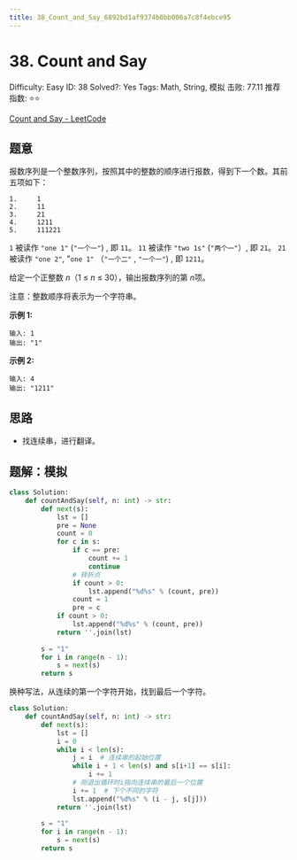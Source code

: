 ```yaml
---
title: 38_Count_and_Say_6892bd1af9374b0bb006a7c8f4ebce95
---
```


# 38. Count and Say

Difficulty: Easy
ID: 38
Solved?: Yes
Tags: Math, String, 模拟
击败: 77.11
推荐指数: ⭐⭐

[Count and Say - LeetCode](https://leetcode.com/problems/count-and-say/)

## 题意

报数序列是一个整数序列，按照其中的整数的顺序进行报数，得到下一个数。其前五项如下：

```
1.     1
2.     11
3.     21
4.     1211
5.     111221
```

`1` 被读作 `"one 1"` (`"一个一"`) , 即 `11`。
`11` 被读作 `"two 1s"` (`"两个一"`）, 即 `21`。
`21` 被读作 `"one 2"`, "`one 1"` （`"一个二"` , `"一个一"`) , 即 `1211`。

给定一个正整数 *n*（1 ≤ *n* ≤ 30），输出报数序列的第 *n*项。

注意：整数顺序将表示为一个字符串。

**示例 1:**

```
输入: 1
输出: "1"
```

**示例 2:**

```
输入: 4
输出: "1211"
```

## 思路

- 找连续串，进行翻译。

## 题解：模拟

```python
class Solution:
    def countAndSay(self, n: int) -> str:
        def next(s):
            lst = []
            pre = None
            count = 0
            for c in s:
                if c == pre:
                    count += 1
                    continue
                # 转折点
                if count > 0:
                    lst.append("%d%s" % (count, pre))
                count = 1
                pre = c
            if count > 0:
                lst.append("%d%s" % (count, pre))
            return ''.join(lst)
        
        s = "1"
        for i in range(n - 1):
            s = next(s)
        return s
```

换种写法，从连续的第一个字符开始，找到最后一个字符。

```python
class Solution:
    def countAndSay(self, n: int) -> str:
        def next(s):
            lst = []
            i = 0
            while i < len(s):
                j = i  # 连续串的起始位置
                while i + 1 < len(s) and s[i+1] == s[i]:
                    i += 1
                # 刚退出循环时i指向连续串的最后一个位置
                i += 1  # 下个不同的字符
                lst.append("%d%s" % (i - j, s[j]))
            return ''.join(lst)
        
        s = "1"
        for i in range(n - 1):
            s = next(s)
        return s
```
